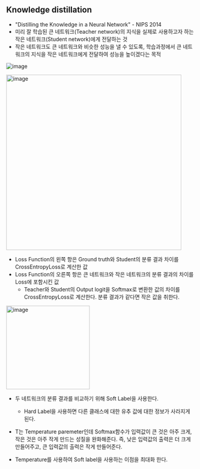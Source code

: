 ## Knowledge distillation

* "Distilling the Knowledge in a Neural Network" - NIPS 2014
* 미리 잘 학습된 큰 네트워크(Teacher network)의 지식을 실제로 사용하고자 하는 작은 네트워크(Student network)에게 전달하는 것
* 작은 네트워크도 큰 네트워크와 비슷한 성능을 낼 수 있도록, 학습과정에서 큰 네트워크의 지식을 작은 네트워크에게 전달하여 성능을 높이겠다는 목적

![image](https://user-images.githubusercontent.com/83739271/211696062-56062358-2bc3-4f4b-941e-7eff217d1b36.png)

<img width="466" alt="image" src="https://user-images.githubusercontent.com/83739271/211696732-d59443e9-0fec-4df3-a8c7-86a3912192ce.png">

* Loss Function의 왼쪽 항은 Ground truth와 Student의 분류 결과 차이를 CrossEntropyLoss로 계산한 값
* Loss Function의 오른쪽 항은 큰 네트워크와 작은 네트워크의 분류 결과의 차이를 Loss에 포함시킨 값
  * Teacher와 Student의 Output logit을 Softmax로 변환한 값의 차이를 CrossEntropyLoss로 계산한다. 분류 결과가 같다면 작은 값을 취한다.

<img width="222" alt="image" src="https://user-images.githubusercontent.com/83739271/211697116-b82c6126-1869-40ef-a20c-d09e799eec21.png">

* 두 네트워크의 분류 결과를 비교하기 위해 Soft Label을 사용한다.
  * Hard Label을 사용하면 다른 클래스에 대한 유추 값에 대한 정보가 사라지게 된다.

* T는 Temperature paremeter인데 Softmax함수가 입력값이 큰 것은 아주 크게, 작은 것은 아주 작게 만드는 성질을 완화해준다. 즉, 낮은 입력값의 출력은 더 크게 만들어주고, 큰 입력값의 출력은 작게 만들어준다.
* Temperature를 사용하여 Soft label을 사용하는 이점을 최대화 한다.
